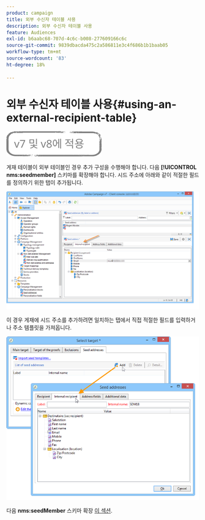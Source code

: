 ```yaml
---
product: campaign
title: 외부 수신자 테이블 사용
description: 외부 수신자 테이블 사용
feature: Audiences
exl-id: b6aabc68-707d-4c6c-b008-277609166c6c
source-git-commit: 9839dbacda475c2a586811e3c4f686b1b1baab05
workflow-type: tm+mt
source-wordcount: '83'
ht-degree: 18%

---
```


# 외부 수신자 테이블 사용{#using-an-external-recipient-table}

![](../../assets/common.svg)

게재 테이블이 외부 테이블인 경우 추가 구성을 수행해야 합니다. 다음 **[!UICONTROL nms:seedmember]** 스키마를 확장해야 합니다. 시드 주소에 아래와 같이 적절한 필드를 정의하기 위한 탭이 추가됩니다.

![](assets/s_ncs_user_seedlist_new_tab.png)

이 경우 게재에 시드 주소를 추가하려면 일치하는 탭에서 직접 적절한 필드를 입력하거나 주소 템플릿을 가져옵니다.

![](assets/s_ncs_user_seedlist_add_new_tab.png)

다음 **nms:seedMember** 스키마 확장 [이 섹션](../../configuration/using/seed-addresses.md).
